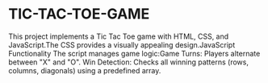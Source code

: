 # TIC-TAC-TOE-GAME

This project implements a Tic Tac Toe game with HTML, CSS, and JavaScript.The CSS provides a visually appealing design.JavaScript Functionality The script manages game logic:Game Turns: Players alternate between "X" and "O". Win Detection: Checks all winning patterns (rows, columns, diagonals) using a predefined array.
